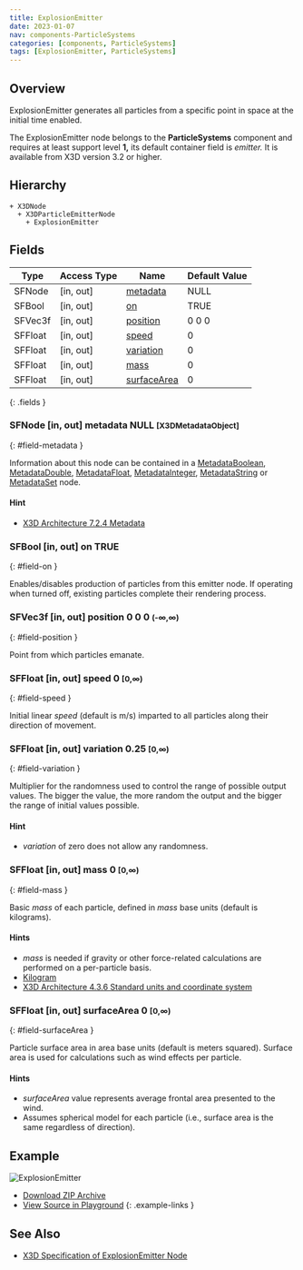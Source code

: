 ```yaml
---
title: ExplosionEmitter
date: 2023-01-07
nav: components-ParticleSystems
categories: [components, ParticleSystems]
tags: [ExplosionEmitter, ParticleSystems]
---
```

<style>
.post h3 {
  word-spacing: 0.2em;
}
</style>

## Overview

ExplosionEmitter generates all particles from a specific point in space at the initial time enabled.

The ExplosionEmitter node belongs to the **ParticleSystems** component and requires at least support level **1,** its default container field is *emitter.* It is available from X3D version 3.2 or higher.

## Hierarchy

```
+ X3DNode
  + X3DParticleEmitterNode
    + ExplosionEmitter
```

## Fields

| Type | Access Type | Name | Default Value |
| ---- | ----------- | ---- | ------------- |
| SFNode | [in, out] | [metadata](#field-metadata) | NULL  |
| SFBool | [in, out] | [on](#field-on) | TRUE |
| SFVec3f | [in, out] | [position](#field-position) | 0 0 0  |
| SFFloat | [in, out] | [speed](#field-speed) | 0  |
| SFFloat | [in, out] | [variation](#field-variation) | 0 |
| SFFloat | [in, out] | [mass](#field-mass) | 0  |
| SFFloat | [in, out] | [surfaceArea](#field-surfaceArea) | 0  |
{: .fields }

### SFNode [in, out] **metadata** NULL <small>[X3DMetadataObject]</small>
{: #field-metadata }

Information about this node can be contained in a [MetadataBoolean](/x_ite/components/core/metadataboolean/), [MetadataDouble](/x_ite/components/core/metadatadouble/), [MetadataFloat](/x_ite/components/core/metadatafloat/), [MetadataInteger](/x_ite/components/core/metadatainteger/), [MetadataString](/x_ite/components/core/metadatastring/) or [MetadataSet](/x_ite/components/core/metadataset/) node.

#### Hint

- [X3D Architecture 7.2.4 Metadata](https://www.web3d.org/specifications/X3Dv4/ISO-IEC19775-1v4-IS/Part01/components/core.html#Metadata)

### SFBool [in, out] **on** TRUE
{: #field-on }

Enables/disables production of particles from this emitter node. If operating when turned off, existing particles complete their rendering process.

### SFVec3f [in, out] **position** 0 0 0 <small>(-∞,∞)</small>
{: #field-position }

Point from which particles emanate.

### SFFloat [in, out] **speed** 0 <small>[0,∞)</small>
{: #field-speed }

Initial linear *speed* (default is m/s) imparted to all particles along their direction of movement.

### SFFloat [in, out] **variation** 0.25 <small>[0,∞)</small>
{: #field-variation }

Multiplier for the randomness used to control the range of possible output values. The bigger the value, the more random the output and the bigger the range of initial values possible.

#### Hint

- *variation* of zero does not allow any randomness.

### SFFloat [in, out] **mass** 0 <small>[0,∞)</small>
{: #field-mass }

Basic *mass* of each particle, defined in *mass* base units (default is kilograms).

#### Hints

- *mass* is needed if gravity or other force-related calculations are performed on a per-particle basis.
- [Kilogram](https://en.wikipedia.org/wiki/Kilogram)
- [X3D Architecture 4.3.6 Standard units and coordinate system](https://www.web3d.org/specifications/X3Dv4/ISO-IEC19775-1v4-IS/Part01/concepts.html#Standardunitscoordinates)

### SFFloat [in, out] **surfaceArea** 0 <small>[0,∞)</small>
{: #field-surfaceArea }

Particle surface area in area base units (default is meters squared). Surface area is used for calculations such as wind effects per particle.

#### Hints

- *surfaceArea* value represents average frontal area presented to the wind.
- Assumes spherical model for each particle (i.e., surface area is the same regardless of direction).

## Example

<x3d-canvas class="xr-button-br" src="https://create3000.github.io/media/examples/ParticleSystems/ExplosionEmitter/ExplosionEmitter.x3d" contentScale="auto" update="auto">
  <img src="https://create3000.github.io/media/examples/ParticleSystems/ExplosionEmitter/screenshot.avif" alt="ExplosionEmitter"/>
</x3d-canvas>

- [Download ZIP Archive](https://create3000.github.io/media/examples/ParticleSystems/ExplosionEmitter/ExplosionEmitter.zip)
- [View Source in Playground](/x_ite/playground/?url=https://create3000.github.io/media/examples/ParticleSystems/ExplosionEmitter/ExplosionEmitter.x3d)
{: .example-links }

## See Also

- [X3D Specification of ExplosionEmitter Node](https://www.web3d.org/documents/specifications/19775-1/V4.0/Part01/components/particleSystems.html#ExplosionEmitter)
